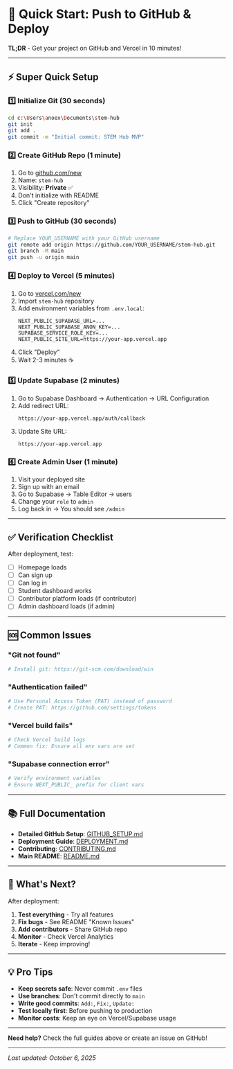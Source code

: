 # 🚀 Quick Start: Push to GitHub & Deploy

**TL;DR** - Get your project on GitHub and Vercel in 10 minutes!

---

## ⚡ Super Quick Setup

### 1️⃣ Initialize Git (30 seconds)

```bash
cd c:\Users\anoex\Documents\stem-hub
git init
git add .
git commit -m "Initial commit: STEM Hub MVP"
```

### 2️⃣ Create GitHub Repo (1 minute)

1. Go to [github.com/new](https://github.com/new)
2. Name: `stem-hub`
3. Visibility: **Private** ✅
4. Don't initialize with README
5. Click "Create repository"

### 3️⃣ Push to GitHub (30 seconds)

```bash
# Replace YOUR_USERNAME with your GitHub username
git remote add origin https://github.com/YOUR_USERNAME/stem-hub.git
git branch -M main
git push -u origin main
```

### 4️⃣ Deploy to Vercel (5 minutes)

1. Go to [vercel.com/new](https://vercel.com/new)
2. Import `stem-hub` repository
3. Add environment variables from `.env.local`:
   ```
   NEXT_PUBLIC_SUPABASE_URL=...
   NEXT_PUBLIC_SUPABASE_ANON_KEY=...
   SUPABASE_SERVICE_ROLE_KEY=...
   NEXT_PUBLIC_SITE_URL=https://your-app.vercel.app
   ```
4. Click "Deploy"
5. Wait 2-3 minutes ☕

### 5️⃣ Update Supabase (2 minutes)

1. Go to Supabase Dashboard → Authentication → URL Configuration
2. Add redirect URL:
   ```
   https://your-app.vercel.app/auth/callback
   ```
3. Update Site URL:
   ```
   https://your-app.vercel.app
   ```

### 6️⃣ Create Admin User (1 minute)

1. Visit your deployed site
2. Sign up with an email
3. Go to Supabase → Table Editor → users
4. Change your `role` to `admin`
5. Log back in → You should see `/admin`

---

## ✅ Verification Checklist

After deployment, test:

- [ ] Homepage loads
- [ ] Can sign up
- [ ] Can log in
- [ ] Student dashboard works
- [ ] Contributor platform loads (if contributor)
- [ ] Admin dashboard loads (if admin)

---

## 🆘 Common Issues

### "Git not found"
```bash
# Install git: https://git-scm.com/download/win
```

### "Authentication failed"
```bash
# Use Personal Access Token (PAT) instead of password
# Create PAT: https://github.com/settings/tokens
```

### "Vercel build fails"
```bash
# Check Vercel build logs
# Common fix: Ensure all env vars are set
```

### "Supabase connection error"
```bash
# Verify environment variables
# Ensure NEXT_PUBLIC_ prefix for client vars
```

---

## 📚 Full Documentation

- **Detailed GitHub Setup**: [GITHUB_SETUP.md](GITHUB_SETUP.md)
- **Deployment Guide**: [DEPLOYMENT.md](DEPLOYMENT.md)
- **Contributing**: [CONTRIBUTING.md](CONTRIBUTING.md)
- **Main README**: [README.md](README.md)

---

## 🎯 What's Next?

After deployment:

1. **Test everything** - Try all features
2. **Fix bugs** - See README "Known Issues"
3. **Add contributors** - Share GitHub repo
4. **Monitor** - Check Vercel Analytics
5. **Iterate** - Keep improving!

---

## 💡 Pro Tips

- **Keep secrets safe**: Never commit `.env` files
- **Use branches**: Don't commit directly to `main`
- **Write good commits**: `Add:`, `Fix:`, `Update:`
- **Test locally first**: Before pushing to production
- **Monitor costs**: Keep an eye on Vercel/Supabase usage

---

**Need help?** Check the full guides above or create an issue on GitHub!

---

*Last updated: October 6, 2025*
